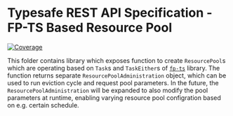 # Typesafe REST API Specification - FP-TS Based Resource Pool

[![Coverage](https://codecov.io/gh/ty-ras/io-ts/branch/main/graph/badge.svg?flag=resource-pool)](https://codecov.io/gh/ty-ras/io-ts)

This folder contains library which exposes function to create `ResourcePool`s which are operating based on `Task`s and `TaskEither`s of [`fp-ts`](https://github.com/gcanti/fp-ts) library.
The function returns separate `ResourcePoolAdministration` object, which can be used to run eviction cycle and request pool parameters.
In the future, the `ResourcePoolAdministration` will be expanded to also modify the pool parameters at runtime, enabling varying resource pool configration based on e.g. certain schedule.
